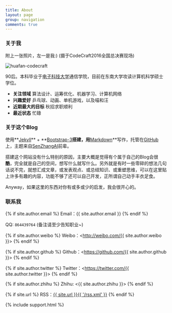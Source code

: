 ```yaml
---
title: About
layout: page
group: navigation
comments: true
---
```


### 关于我
附上一张照片，左一是我:)  (摄于CodeCraft2016全国总决赛现场)

![huafan-codecraft](https://cl.ly/1x261c1I0N29/mmexport1467890508575.jpg)

90后。本科毕业于[电子科技大学](http://www.uestc.edu.cn/)通信学院，目前在东南大学攻读计算机科学硕士学位。

- **关注领域** 算法设计、运筹优化、机器学习、计算机网络
- **兴趣爱好** 乒乓球、动画、单机游戏，以及喵和汪
- **近期最大的目标** 秋招求职顺利
- **最近状态** 忙碌

### 关于这个Blog
使用**[Jekyll](https://jekyllrb.com/)** + **[Bootstrap-3](http://v3.bootcss.com/)**搭建，用**[Markdown](http://sspai.com/25137)**写作，托管在[GitHub](https://github.com/mioopoi/mioopoi.github.io)上，主题来自[SenZhangAI](https://github.com/SenZhangAI/senzhangai.github.com)前辈。

搭建这个网站没有什么特别的原因，主要大概是觉得有个属于自己的Blog会很**酷**，完全就是自己的空间，想写什么就写什么。另外就是有时一些零碎的想法几句话说不完，就想汇成文章，或发表观点、或总结知识、或重塑思维，可以在这里贴上许多有趣的内容，功能不够了还可以自己开发，正所谓自己动手丰衣足食。

Anyway，如果这里的东西对你有或多或少的启发，我会很开心的。


### 联系我

{% if site.author.email %}
Email：{{ site.author.email }}
{% endif %}

QQ: `864439764` (备注请至少告知职业~)

{% if site.author.weibo %}
Weibo：<http://weibo.com/{{ site.author.weibo }}>
{% endif %}

{% if site.author.github %}
Github：<https://github.com/{{ site.author.github }}>
{% endif %}

{% if site.author.twitter %}
Twitter：<https://twitter.com/{{ site.author.twitter }}>
{% endif %}

{% if site.author.zhihu %}
Zhihu: <{{ site.author.zhihu }}>
{% endif %}

{% if site.url %}
RSS：[{{ site.url }}{{ '/rss.xml' }}](/rss.xml)
{% endif %}

{% include support.html %}
